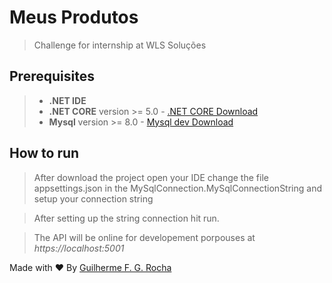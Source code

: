 # Meus Produtos


> Challenge for internship at WLS Soluções

## Prerequisites



> - **.NET IDE**  
> - **.NET CORE** version >= 5.0 - [.NET CORE Download](https://dotnet.microsoft.com/apps/aspnet)
> - **Mysql** version >= 8.0 - [Mysql dev Download](https://dev.mysql.com/downloads/installer/)

## How to run

> After download the project open your IDE change the file appsettings.json in 
> the MySqlConnection.MySqlConnectionString and setup your connection string

> After setting up the string connection hit run.

> The API will be online for developement porpouses at _https://localhost:5001_ 


Made with ❤ By [Guilherme F. G. Rocha](https://www.guilhermefgr.com.br)
